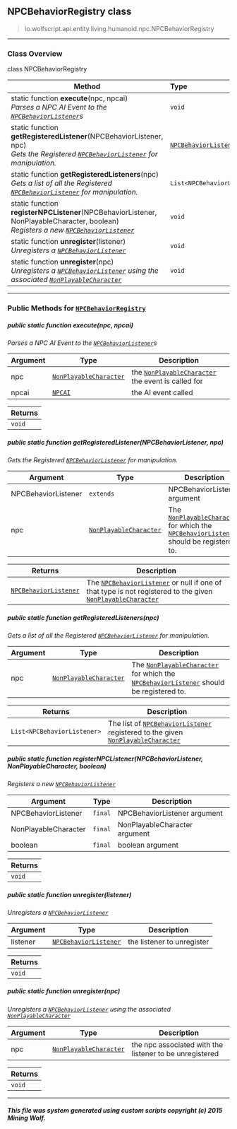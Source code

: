 ## NPCBehaviorRegistry __class__

>io.wolfscript.api.entity.living.humanoid.npc.NPCBehaviorRegistry

---

### Class Overview

class NPCBehaviorRegistry

Method | Type   
--- | :--- 
static function __execute__(npc, npcai) <br> _Parses a NPC AI Event to the [`NPCBehaviorListener`](NPCBehaviorListener.md)s_ | `void`
static function __getRegisteredListener__(NPCBehaviorListener, npc) <br> _Gets the Registered [`NPCBehaviorListener`](NPCBehaviorListener.md) for manipulation._ | [`NPCBehaviorListener`](NPCBehaviorListener.md)
static function __getRegisteredListeners__(npc) <br> _Gets a list of all the Registered [`NPCBehaviorListener`](NPCBehaviorListener.md) for manipulation._ | `List<NPCBehaviorListener>`
static function __registerNPCListener__(NPCBehaviorListener, NonPlayableCharacter, boolean) <br> _Registers a new [`NPCBehaviorListener`](NPCBehaviorListener.md)_ | `void`
static function __unregister__(listener) <br> _Unregisters a [`NPCBehaviorListener`](NPCBehaviorListener.md)_ | `void`
static function __unregister__(npc) <br> _Unregisters a [`NPCBehaviorListener`](NPCBehaviorListener.md) using the associated [`NonPlayableCharacter`](../NonPlayableCharacter.md)_ | `void`



---


### Public Methods for [`NPCBehaviorRegistry`](NPCBehaviorRegistry.md)

##### <a id='execute'></a>public static function __execute__(npc, npcai)

_Parses a NPC AI Event to the [`NPCBehaviorListener`](NPCBehaviorListener.md)s_

Argument | Type | Description  
--- | --- | --- 
npc | [`NonPlayableCharacter`](../NonPlayableCharacter.md) | the [`NonPlayableCharacter`](../NonPlayableCharacter.md) the event is called for
npcai | [`NPCAI`](ai/NPCAI.md) | the AI event called

Returns | 
--- | 
`void` |


##### <a id='getregisteredlistener'></a>public static function __getRegisteredListener__(NPCBehaviorListener, npc)

_Gets the Registered [`NPCBehaviorListener`](NPCBehaviorListener.md) for manipulation._

Argument | Type | Description  
--- | --- | --- 
NPCBehaviorListener | `extends` | NPCBehaviorListener argument
npc | [`NonPlayableCharacter`](../NonPlayableCharacter.md) | The [`NonPlayableCharacter`](../NonPlayableCharacter.md) for which the [`NPCBehaviorListener`](NPCBehaviorListener.md) should be registered to.

Returns | Description
--- | --- 
[`NPCBehaviorListener`](NPCBehaviorListener.md) | The [`NPCBehaviorListener`](NPCBehaviorListener.md)  or null if one of that type is not registered to the given [`NonPlayableCharacter`](../NonPlayableCharacter.md)


##### <a id='getregisteredlisteners'></a>public static function __getRegisteredListeners__(npc)

_Gets a list of all the Registered [`NPCBehaviorListener`](NPCBehaviorListener.md) for manipulation._

Argument | Type | Description  
--- | --- | --- 
npc | [`NonPlayableCharacter`](../NonPlayableCharacter.md) | The [`NonPlayableCharacter`](../NonPlayableCharacter.md) for which the [`NPCBehaviorListener`](NPCBehaviorListener.md) should be registered to.

Returns | Description
--- | --- 
`List<NPCBehaviorListener>` | The list of [`NPCBehaviorListener`](NPCBehaviorListener.md) registered to the given [`NonPlayableCharacter`](../NonPlayableCharacter.md)


##### <a id='registernpclistener'></a>public static function __registerNPCListener__(NPCBehaviorListener, NonPlayableCharacter, boolean)

_Registers a new [`NPCBehaviorListener`](NPCBehaviorListener.md)_

Argument | Type | Description  
--- | --- | --- 
NPCBehaviorListener | `final` | NPCBehaviorListener argument
NonPlayableCharacter | `final` | NonPlayableCharacter argument
boolean | `final` | boolean argument

Returns | 
--- | 
`void` |


##### <a id='unregister'></a>public static function __unregister__(listener)

_Unregisters a [`NPCBehaviorListener`](NPCBehaviorListener.md)_

Argument | Type | Description  
--- | --- | --- 
listener | [`NPCBehaviorListener`](NPCBehaviorListener.md) | the listener to unregister

Returns | 
--- | 
`void` |


##### <a id='unregister'></a>public static function __unregister__(npc)

_Unregisters a [`NPCBehaviorListener`](NPCBehaviorListener.md) using the associated [`NonPlayableCharacter`](../NonPlayableCharacter.md)_

Argument | Type | Description  
--- | --- | --- 
npc | [`NonPlayableCharacter`](../NonPlayableCharacter.md) | the npc associated with the listener to be unregistered

Returns | 
--- | 
`void` |


---


##### This file was system generated using custom scripts copyright (c) 2015 Mining Wolf.
	

